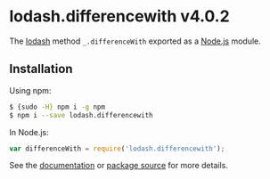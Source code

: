 # lodash.differencewith v4.0.2

The [lodash](https://lodash.com/) method `_.differenceWith` exported as a [Node.js](https://nodejs.org/) module.

## Installation

Using npm:
```bash
$ {sudo -H} npm i -g npm
$ npm i --save lodash.differencewith
```

In Node.js:
```js
var differenceWith = require('lodash.differencewith');
```

See the [documentation](https://lodash.com/docs#differenceWith) or [package source](https://github.com/lodash/lodash/blob/4.0.2-npm-packages/lodash.differencewith) for more details.
